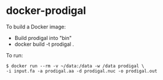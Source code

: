 # docker-prodigal

To build a Docker image:

* Build prodigal into "bin"
* docker build -t prodigal .

To run:

    $ docker run --rm -v ~/data:/data -w /data prodigal \
    -i input.fa -a prodigal.aa -d prodigal.nuc -o prodigal.out
